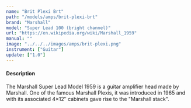 ```yaml
---
name: "Brit Plexi Brt"
path: "/models/amps/brit-plexi-brt"
brand: "Marshall"
model: "Super Lead 100 (bright channel)"
url: "https://en.wikipedia.org/wiki/Marshall_1959"
manual: ""
image: "../../../images/amps/brit-plexi.png"
instrument: ["Guitar"]
update: ["1.0"]
---
```

#### Description
The Marshall Super Lead Model 1959 is a guitar amplifier head made by Marshall. One of the famous Marshall Plexis, it was introduced in 1965 and with its associated 4×12″ cabinets gave rise to the "Marshall stack".